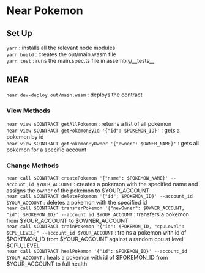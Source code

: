 <!-- @format -->

# Near Pokemon

## Set Up

`yarn` : installs all the relevant node modules \
`yarn build` : creates the out/main.wasm file \
`yarn test` : runs the main.spec.ts file in assembly/\_\_tests\_\_

## NEAR

`near dev-deploy out/main.wasm` : deploys the contract

### View Methods

`near view $CONTRACT getAllPokemon` : returns a list of all pokemon\
`near view $CONTRACT getPokemonById '{"id": $POKEMON_ID}'` : gets a pokemon by id\
`near view $CONTRACT getPokemonByOwner '{"owner": $OWNER_NAME}'` : gets all pokemon for a specific account

### Change Methods

`near call $CONTRACT createPokemon '{"name": $POKEMON_NAME}' --account_id $YOUR_ACCOUNT` : creates a pokemon with the specified name and assigns the owner of the pokemon to $YOUR_ACCOUNT\
`near call $CONTRACT deletePokemon '{"id": $POKEMON_ID}' --account_id $YOUR_ACCOUNT` : deletes a pokemon with the specified id\
`near call $CONTRACT transferPokemon '{"newOwner": $OWNER_ACCOUNT, "id": $POKEMON_ID}' --account_id $YOUR_ACCOUNT` : transfers a pokemon from $YOUR_ACCOUNT to $OWNER_ACCOUNT\
`near call $CONTRACT trainPokemon '{"id": $POKEMON_ID, "cpuLevel": $CPU_LEVEL}' --account_id $YOUR_ACCOUNT` : trains a pokemon with id of $POKEMON_ID from $YOUR_ACCOUNT against a random cpu at level $CPU_LEVEL\
`near call $CONTRACT healPokemon '{"id": $POKEMON_ID}' --account_id $YOUR_ACCOUNT` : heals a pokemon with id of $POKEMON_ID from $YOUR_ACCOUNT to full health
